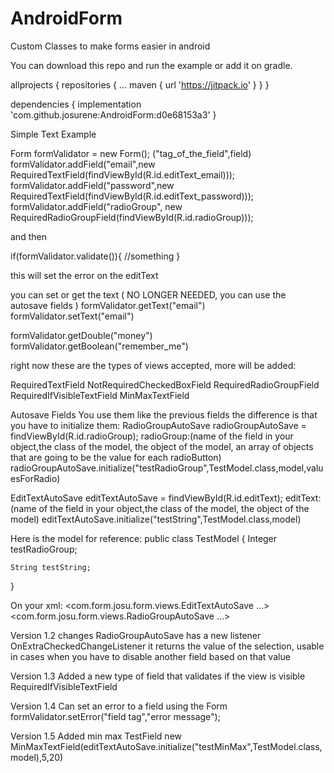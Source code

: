 # AndroidForm
Custom Classes to make forms easier in android

You can download this repo and run the example or add it on gradle.

allprojects {
    repositories {
        ...
        maven { url 'https://jitpack.io' }
    }
}

dependencies {
	        implementation 'com.github.josurene:AndroidForm:d0e68153a3'
}


Simple Text Example

Form formValidator = new Form();
("tag_of_the_field",field)
formValidator.addField("email",new RequiredTextField(findViewById(R.id.editText_email)));
formValidator.addField("password",new RequiredTextField(findViewById(R.id.editText_password)));
formValidator.addField("radioGroup", new RequiredRadioGroupField(findViewById(R.id.radioGroup)));

and then

if(formValidator.validate()){
//something
}

this will set the error on the editText

you can set or get the text ( NO LONGER NEEDED, you can use the autosave fields )
formValidator.getText("email")
formValidator.setText("email")

formValidator.getDouble("money")
formValidator.getBoolean("remember_me")

right now these are the types of views accepted, more will be added:

RequiredTextField
NotRequiredCheckedBoxField
RequiredRadioGroupField
RequiredIfVisibleTextField
MinMaxTextField

Autosave Fields
You use them like the previous fields
the difference is that you have to initialize them:
RadioGroupAutoSave radioGroupAutoSave = findViewById(R.id.radioGroup);
radioGroup:(name of the field in your object,the class of the model, the object of the model, an array of objects that are going to be the value for each radioButton)
radioGroupAutoSave.initialize("testRadioGroup",TestModel.class,model,valuesForRadio)

EditTextAutoSave editTextAutoSave = findViewById(R.id.editText);
editText:(name of the field in your object,the class of the model, the object of the model)
editTextAutoSave.initialize("testString",TestModel.class,model)

Here is the model for reference:
public class TestModel {
    Integer testRadioGroup;

    String testString;
}


On your xml:
<com.form.josu.form.views.EditTextAutoSave
...>
<com.form.josu.form.views.RadioGroupAutoSave
...>


Version 1.2 changes
RadioGroupAutoSave has a new listener
OnExtraCheckedChangeListener
it returns the value of the selection, usable in cases when you have to disable another field based on that value

Version 1.3
Added a new type of field that validates if the view is visible
RequiredIfVisibleTextField

Version 1.4
Can set an error to a field using the Form
formValidator.setError("field tag","error message");

Version 1.5
Added min max TestField
new MinMaxTextField(editTextAutoSave.initialize("testMinMax",TestModel.class,model),5,20)